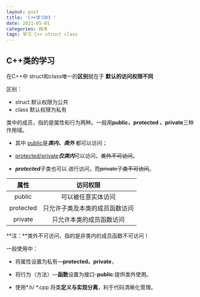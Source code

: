 ```yaml
---
layout: post
title: 'C++学习03 '
date: 2021-05-01
categories: 技术
tags: 学习 C++ struct class
---
```



## C++类的学习

在C++中 struct和class唯一的**区别**就在于 **默认的访问权限不同**

区别：

* struct 默认权限为公共
* class   默认权限为私有

类中的成员，指的是属性和行为两种。一般用**public、protected 、private**三种作用域。

- 其中 <u>public</u>是***类内、类外*** 都可以访问；

- <u>protected/private</u>***仅类内***可以访问，~~类外不可访问~~。

- ***protected***子类也可以 进行访问，而~~private子类不可访问~~。


|   属性    |            访问权限            |
| :-------: | :----------------------------: |
|  public   |       可以被任意实体访问       |
| protected | 只允许子类及本类的成员函数访问 |
|  private  |    只允许本类的成员函数访问    |

**注：**类外不可访问，指的是非类内的成员函数不可访问！



一般使用中：

- 将属性设置为私有—**protected、private**，

- 将行为（方法）—**函数**设置为接口-**public**:提供类外使用。

- 使用*.h/ *.cpp 将类**定义与实现分离**，利于代码清晰化管理。

